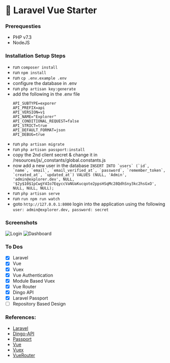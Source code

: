 # :rocket: Laravel Vue Starter
### Prerequesties
- PHP v7.3
- NodeJS

### Installation Setup Steps
- run ```composer install```
- run ```npm install```
- run ```cp .env.example .env```
- configure the database in .env
- run ```php artisan key:generate```
- add the following in the .env file
    ```API_STANDARDS_TREE=vnd
    API_SUBTYPE=exporer
    API_PREFIX=api
    API_VERSION=v1
    API_NAME="Explorer"
    API_CONDITIONAL_REQUEST=false
    API_STRICT=true
    API_DEFAULT_FORMAT=json
    API_DEBUG=true
- run ```php artisan migrate```
- run ```php artisan passport:install```
- copy the 2nd client secret & change it in /resources/js/_constants/global.constants.js
- now add a new user in the database
    ```INSERT INTO `users` (`id`, `name`, `email`, `email_verified_at`, `password`, `remember_token`, `created_at`, `updated_at`) VALUES (NULL, 'Admin', 'admin@explorer.dev', NULL, '$2y$10$1pCwgY4Io7EqyccVaNUaKucqote2ppsHSqMc28QdhSny3kc2hsGxO', NULL, NULL, NULL);```
- run ```php artisan serve```
- run ```run npm run watch```
- goto ```http://127.0.0.1:8000``` login into the application using the following
    ```user: admin@explorer.dev, password: secret```

### Screenshots
![Login](https://raw.githubusercontent.com/moaj257/Laravel-Vue-Starter/master/snap1.png)
![Dashboard](https://raw.githubusercontent.com/moaj257/Laravel-Vue-Starter/master/snap2.png)

### To Dos
 - [x] Laravel
 - [x] Vue
 - [x] Vuex
 - [x] Vue Authentication
 - [x] Module Based Vuex
 - [x] Vue Router
 - [x] Dingo API
 - [x] Laravel Passport
 - [ ] Repository Based Design

### References:
- [Laravel](https://laravel.com/)
- [Dingo-API](https://github.com/dingo/api)
- [Passport](https://laravel.com/docs/5.8/passport)
- [Vue](https://vuejs.org/)
- [Vuex](https://vuex.vuejs.org/)
- [VueRouter](https://router.vuejs.org/)

